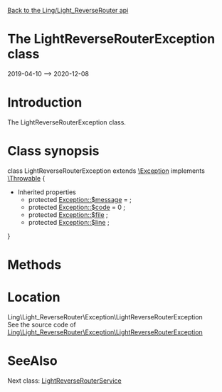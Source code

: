 [Back to the Ling/Light_ReverseRouter api](https://github.com/lingtalfi/Light_ReverseRouter/blob/master/doc/api/Ling/Light_ReverseRouter.md)



The LightReverseRouterException class
================
2019-04-10 --> 2020-12-08






Introduction
============

The LightReverseRouterException class.



Class synopsis
==============


class <span class="pl-k">LightReverseRouterException</span> extends [\Exception](http://php.net/manual/en/class.exception.php) implements [\Throwable](http://php.net/manual/en/class.throwable.php) {

- Inherited properties
    - protected  [Exception::$message](#property-message) =  ;
    - protected  [Exception::$code](#property-code) = 0 ;
    - protected  [Exception::$file](#property-file) ;
    - protected  [Exception::$line](#property-line) ;

}






Methods
==============






Location
=============
Ling\Light_ReverseRouter\Exception\LightReverseRouterException<br>
See the source code of [Ling\Light_ReverseRouter\Exception\LightReverseRouterException](https://github.com/lingtalfi/Light_ReverseRouter/blob/master/Exception/LightReverseRouterException.php)



SeeAlso
==============
Next class: [LightReverseRouterService](https://github.com/lingtalfi/Light_ReverseRouter/blob/master/doc/api/Ling/Light_ReverseRouter/Service/LightReverseRouterService.md)<br>
